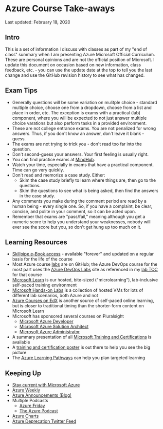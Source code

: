 # Azure Course Take-aways

Last updated: February 18, 2020

## Intro

This is a set of information I discuss with classes as part of my "end of class" summary when I am presenting Azure Microsoft Official Curriculum.  These are personal opinions and are not the official position of Microsoft.  I update this document on occasion based on new information, class feedback, etc. - you can use the update date at the top to tell you the last change and use the GitHub revision history to see what has changed.

## Exam Tips

* Generally questions will be some variation on mulitple choice - standard multiple choice, choose one from a dropdown, choose from a list and place in order, etc.  The exception is exams with a practical (lab) component, where you will be expected to not just answer multiple choice varations but also perform tasks in a provided environment.
* These are not college entrance exams.  You are not penalized for wrong answers.  Thus, if you don't know an answer, don't leave it blank - guess.
* The exams are not trying to trick you - don't read too far into the question.
* Don't second-guess your answers.  Your first feeling is usually right.
* You can find practice exams at [MindHub](https://www.mindhub.com).
* Watch your time, especially in exams that have a practical component.  Time can go very quickly.
* Don't read and memorize a case study.  Either:
  * Skim the case study briefly to learn where things are, then go to the questions.
  * Skim the questions to see what is being asked, then find the answers in the case study.
* Any comments you make during the comment period are read by a human being - every single one.  So, if you have a complaint, be clear, concise, and polite in your comment, so it can be acted upon.
* Remember that exams are "pass/fail," meaning although you get a numeric score to help you understand your weaknesses, nobody will ever see the score but you, so don't get hung up too much on it.

## Learning Resources

* [Skillpipe e-Book access](https://www.skillpipe.com) - available "forever" and updated on a regular basis for the life of the course
* Most Azure course [labs](https://github.com/MicrosoftLearning) are on GitHub; the Azure DevOps course for the most part uses the [Azure DevOps Labs](https://www.azuredevopslabs.com/) site as referenced in my [lab TOC](https://aka.ms/az400labs) for that course
* [Microsoft Learn](https://www.microsoft.com/learn) is our hosted, bite-sized ("microlearning"), lab-inclusive self-paced training environment
* [Microsoft Hands-on Labs](https://www.microsoft.com/handsonlabs) is a collection of hosted VMs for lots of different lab scenarios, both Azure and not
* [Azure Courses on EdX](https://www.edx.org/learn/azure) is another source of self-paced online learning, but is closer to traditional timing than the shorter-form content on Microsoft Learn
* Microsoft has sponsored several courses on Pluralsight
  * [Microsoft Azure Developer](https://www.pluralsight.com/role-iq/microsoft-azure-developer?aid=7010a000001xDURAA2)
  * [Microsoft Azure Solution Architect](https://www.pluralsight.com/role-iq/microsoft-azure-solution-architect?aid=7010a000001xDURAA2)
  * [Microsoft Azure Administrator](https://www.pluralsight.com/role-iq/microsoft-azure-administrator?aid=7010a000001xDURAA2)
* A summary presentation of all [Microsoft Training and Certifications](https://query.prod.cms.rt.microsoft.com/cms/api/am/binary/RWtQJJ) is available
* A [training and certification poster](https://aka.ms/TrainCertPoster) is out there to help you see the big picture
* The [Azure Learning Pathways](https://www.microsoft.com/en-au/azurelearningpathways) can help you plan targeted learning

## Keeping Up

* [Stay current with Microsoft Azure](https://docs.microsoft.com/en-us/azure/cloud-adoption-framework/ready/azure-setup-guide/staying-current?tabs=TopResources)
* [Azure Weekly](https://azureweekly.info)
* [Azure Announcements (Blog)](https://azure.microsoft.com/en-us/blog/topics/announcements/)
* Multiple Podcasts
  * [Azure Friday](https://azure.Microsoft.com/en-us/resources/videos/azure-friday)
  * [The Azure Podcast](http://azpodcast.azurewebsites.net)
* [Azure Charts](https://aka.ms/azcharts/)
* [Azure Deprecation Twitter Feed](https://twitter.com/AzureEndOfLife)

